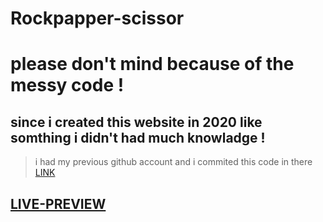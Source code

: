 # Rockpapper-scissor 

# please don't mind because of the messy code ! 
## since i created this website in 2020 like somthing i didn't had much knowladge ! 

> i had my previous github account and i commited this code in there [LINK](https://github.com/techneesofficial17)

## [LIVE-PREVIEW](https://neeswebservices.github.io/rockpapper/)
